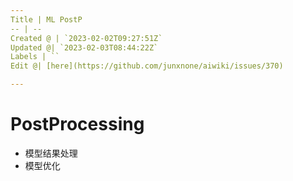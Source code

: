 ```yaml
---
Title | ML PostP
-- | --
Created @ | `2023-02-02T09:27:51Z`
Updated @| `2023-02-03T08:44:22Z`
Labels | ``
Edit @| [here](https://github.com/junxnone/aiwiki/issues/370)

---
```

# PostProcessing

- 模型结果处理
- 模型优化
